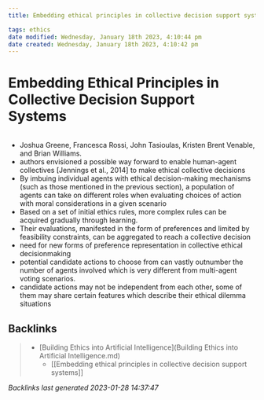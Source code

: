```yaml
---
title: Embedding ethical principles in collective decision support systems

tags: ethics 
date modified: Wednesday, January 18th 2023, 4:10:44 pm
date created: Wednesday, January 18th 2023, 4:10:42 pm
---
```


# Embedding Ethical Principles in Collective Decision Support Systems
```toc
```

- Joshua Greene, Francesca Rossi, John Tasioulas, Kristen Brent Venable, and Brian Williams.
- authors envisioned a possible way forward to enable human-agent collectives [Jennings et al., 2014] to make ethical collective decisions
- By imbuing individual agents with ethical decision-making mechanisms (such as those mentioned in the previous section), a population of agents can take on different roles when evaluating choices of action with moral considerations in a given scenario
- Based on a set of initial ethics rules, more complex rules can be acquired gradually through learning.
- Their evaluations, manifested in the form of preferences and limited by feasibility constraints, can be aggregated to reach a collective decision
- need for new forms of preference representation in collective ethical decisionmaking
- potential candidate actions to choose from can vastly outnumber the number of agents involved which is very different from multi-agent voting scenarios.
- candidate actions may not be independent from each other, some of them may share certain features which describe their ethical dilemma situations

## Backlinks

> - [Building Ethics into Artificial Intelligence](Building Ethics into Artificial Intelligence.md)
>   - [[Embedding ethical principles in collective decision support systems]]

_Backlinks last generated 2023-01-28 14:37:47_
